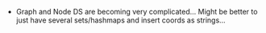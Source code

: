 - Graph and Node DS are becoming very complicated... Might be better to just have several sets/hashmaps and insert coords as strings...
